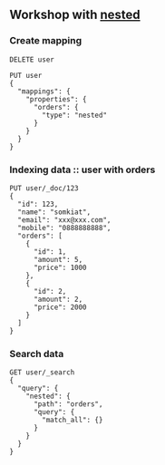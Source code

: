 ## Workshop with [nested](https://www.elastic.co/guide/en/elasticsearch/reference/current/nested.html)

### Create mapping
```
DELETE user

PUT user
{
  "mappings": {
    "properties": {
      "orders": {
        "type": "nested"
      }
    }
  }
}
```

### Indexing data :: user with orders
```
PUT user/_doc/123
{
  "id": 123,
  "name": "somkiat",
  "email": "xxx@xxx.com",
  "mobile": "0888888888",
  "orders": [
    {
      "id": 1,
      "amount": 5,
      "price": 1000
    },
    {
      "id": 2,
      "amount": 2,
      "price": 2000
    }
  ]
}
```

### Search data
```
GET user/_search
{
  "query": {
    "nested": {
      "path": "orders",
      "query": {
        "match_all": {}
      }
    }
  }
}
```
